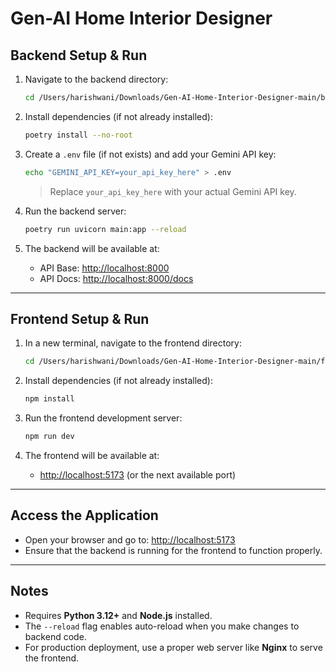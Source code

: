 # Gen-AI Home Interior Designer

## Backend Setup & Run

1. Navigate to the backend directory:
   ```bash
   cd /Users/harishwani/Downloads/Gen-AI-Home-Interior-Designer-main/backend
   ```

2. Install dependencies (if not already installed):
   ```bash
   poetry install --no-root
   ```

3. Create a `.env` file (if not exists) and add your Gemini API key:
   ```bash
   echo "GEMINI_API_KEY=your_api_key_here" > .env
   ```
   > Replace `your_api_key_here` with your actual Gemini API key.

4. Run the backend server:
   ```bash
   poetry run uvicorn main:app --reload
   ```

5. The backend will be available at:
   - API Base: [http://localhost:8000](http://localhost:8000)  
   - API Docs: [http://localhost:8000/docs](http://localhost:8000/docs)

---

## Frontend Setup & Run

1. In a new terminal, navigate to the frontend directory:
   ```bash
   cd /Users/harishwani/Downloads/Gen-AI-Home-Interior-Designer-main/frontend
   ```

2. Install dependencies (if not already installed):
   ```bash
   npm install
   ```

3. Run the frontend development server:
   ```bash
   npm run dev
   ```

4. The frontend will be available at:
   - [http://localhost:5173](http://localhost:5173) (or the next available port)

---

## Access the Application

- Open your browser and go to: [http://localhost:5173](http://localhost:5173)  
- Ensure that the backend is running for the frontend to function properly.

---

## Notes

- Requires **Python 3.12+** and **Node.js** installed.  
- The `--reload` flag enables auto-reload when you make changes to backend code.  
- For production deployment, use a proper web server like **Nginx** to serve the frontend.  
